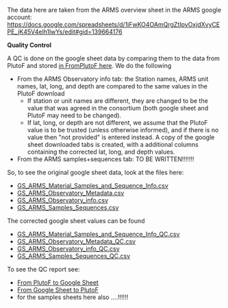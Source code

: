 The data here are taken from the ARMS overview sheet in the ARMS google account: https://docs.google.com/spreadsheets/d/1iFwKO4OAmQrgZtIpyOxjdXvyCEPE_jK45V4elh1lwYs/edit#gid=139664176

**Quality Control**

A QC is done on the google sheet data by comparing them to the data from PlutoF and stored [in FromPlutoF here](https://github.com/arms-mbon/Data/tree/main/QualityControlledData/FromPlutoF). 
We do the following
* From the ARMS Observatory info tab: the Station names, ARMS unit names, lat, long, and depth are compared to the same values in the PlutoF download
  * If station or unit names are different, they are changed to be the value that was agreed in the consortium (both google sheet and PlutoF may need to be changed). 
  * If lat, long, or depth are not different, we assume that the PlutoF value is to be trusted (unless otherwise informed), and if there is no value then "not provided" is entered instead. A copy of the google sheet downloaded tabs is created, with a additional columns containing the corrected lat, long, and depth values. 
* From the ARMS samples+sequences tab: TO BE WRITTEN!!!!!!!

So, to see the original google sheet data, look at the files here:
*  [GS_ARMS_Material_Samples_and_Sequence_Info.csv](https://raw.githubusercontent.com/arms-mbon/Data/edit/main/QualityControlledData/FromGS/GS_ARMS_Material_Samples_and_Sequence_Info.csv)
*  [GS_ARMS_Observatory_Metadata.csv](https://raw.githubusercontent.com/arms-mbon/Data/edit/main/QualityControlledData/FromGS/GS_ARMS_Observatory_Metadata.csv)
*  [GS_ARMS_Observatory_info.csv](https://raw.githubusercontent.com/arms-mbon/Data/edit/main/QualityControlledData/FromGS/GS_ARMS_Observatory_info.csv)
*  [GS_ARMS_Samples_Sequences.csv](https://raw.githubusercontent.com/arms-mbon/Data/edit/main/QualityControlledData/FromGS/GS_ARMS_Samples_Sequences.csv)

The corrected google sheet values can be found 
* [GS_ARMS_Material_Samples_and_Sequence_Info_QC.csv](https://raw.githubusercontent.com/arms-mbon/Data/edit/main/QualityControlledData/FromGS/GS_ARMS_Material_Samples_and_Sequence_Info_QC.csv)
* [GS_ARMS_Observatory_Metadata_QC.csv](https://raw.githubusercontent.com/arms-mbon/Data/edit/main/QualityControlledData/FromGS/GS_ARMS_Observatory_Metadata_QC.csv)
* [GS_ARMS_Observatory_info_QC.csv](https://raw.githubusercontent.com/arms-mbon/Data/edit/main/QualityControlledData/FromGS/GS_ARMS_Observatory_info_QC.csv)
* [GS_ARMS_Samples_Sequences_QC.csv](https://raw.githubusercontent.com/arms-mbon/Data/edit/main/QualityControlledData/FromGS/GS_ARMS_Samples_Sequences_QC.csv)

To see the QC report see: 
* [From PlutoF to Google Sheet](https://raw.githubusercontent.com/arms-mbon/Data/edit/main/QualityControlledData/FromGS/qc_report_arms_observatories_plutoF_to_gsheets.csv)
* [From Google Sheet to PlutoF](https://raw.githubusercontent.com/arms-mbon/Data/edit/main/QualityControlledData/FromGS/qc_report_arms_observatories_gsheets_to_plutof.csv)
* for the samples sheets here also ....!!!!!!

